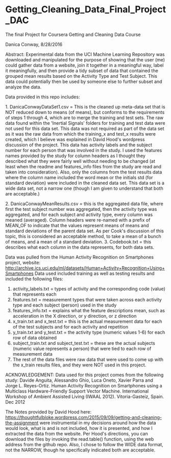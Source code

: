 # Getting_Cleaning_Data_Final_Project_DAC
The final Project for Coursera Getting and Cleaning Data Course

Danica Conway, 8/28/2016

Abstract:
Experimental data from the UCI Machine Learning Repository was downloaded and manipulated for the purpose of showing that the user (me) could gather data from a website, join it together in a meaningful way, label it meaningfully, and then provide a tidy subset of data that contained the grouped mean results based on the Activity Type and Test Subject.  This data could potentially then be used by someone else to further subset and analyze the data.

Data provided in this repo includes:
<p>1. DanicaConwayDataSet1.csv = This is the cleaned up meta-data set that is NOT reduced down to means (of means), but conforms to the requirements of steps 1 through 4, which are to merge the training and test sets.  The raw data found within the 'Inertial Signals' folders for training and test data were not used for this data set.  This data was not required as part of the data set as it was the raw data from which the training_x and test_x results were created, which I believe was explained in David Hood's wordpress discussion of the project.  This data has activity labels and the subject number for each person that was involved in the study.  I used the features names provided by the study for column headers as I thought they described what they were fairly well without needing to be changed (at least when the readme and features_info files from the study are read and taken into consideration).  Also, only the columns from the test results data where the column name included the word mean or the initials std (for standard deviation) were included in the cleaned data set.  This data set is a wide data set, not a narrow one (though I am given to understand that both are acceptable.)</p>
2. DanicaConwayMeanResults.csv = this is the aggregated data file, where first the test subject number was aggregated, then the activity type was aggregated, and for each subject and activity type, every column was meaned (averaged).  Column headers were re-named with a prefix of MEAN_OF to indicate that the values represent means of means and standard deviations of the parent data set.  As per Cook's discussion of this topic, this is considered an acceptable method, to take a mean of a bunch of means, and a mean of a standard deviation.
3. Codebook.txt = this describes what each column in the data represents, for both data sets.


Data was pulled from the Human Activity Recognition on Smartphones project, website: http://archive.ics.uci.edu/ml/datasets/Human+Activity+Recognition+Using+Smartphones
Data used included training as well as testing results and included the following files:
1.  activity_labels.txt = types of activity and the corresponding code (value) that represents each
2.  features.txt = measurement types that were taken across each activity type and each subject (person) used in the study
3.  features_info.txt = explains what the feature descriptions mean, such as acceleration in the X direction, or y direction, or z direction
4.  x_train.txt and x_test.txt = this is the actual measurement data for each of the test subjects and for each activity and repetition
5.  y_train.txt and y_test.txt = the activity type (numeric values 1-6) for each row of data obtained
6.  subject_train.txt and subject_test.txt = these are the actual subjects (numeric value represents a person) that were tied to each row of measurement data
7.  The rest of the data files were raw data that were used to come up with the x_train results files, and they were NOT used in this project.








ACKNOWLEDGEMENT: Data used for this project comes from the following study: Davide Anguita, Alessandro Ghio, Luca Oneto, Xavier Parra and Jorge L. Reyes-Ortiz. Human Activity Recognition on Smartphones using a Multiclass Hardware-Friendly Support Vector Machine. International Workshop of Ambient Assisted Living (IWAAL 2012). Vitoria-Gasteiz, Spain. Dec 2012

The Notes provided by David Hood here: 
https://thoughtfulbloke.wordpress.com/2015/09/09/getting-and-cleaning-the-assignment
were instrumental in my decisions around how the data would look, what is and is not included, how it is presented, and how I extracted the data from the website.
Per Hood's directions, you can download the files by invoking the read.table() function, using the web address from the github repo.
Also, I chose to follow the WIDE data format, not the NARROW, though he specifically indicated both are acceptable.
